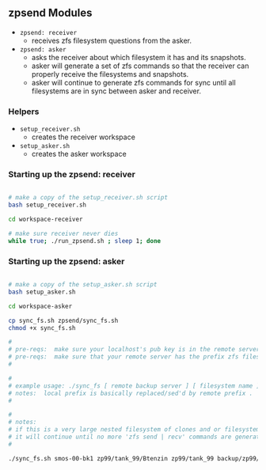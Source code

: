 ## zpsend Modules
- `zpsend: receiver`
  - receives zfs filesystem questions from the asker.
- `zpsend: asker`
  - asks the receiver about which filesystem it has and its snapshots.  
  - asker will generate a set of zfs commands so that the receiver can properly receive the filesystems and snapshots.  
  - asker will continue to generate zfs commands for sync until all filesystems are in sync between asker and receiver.

### Helpers
- `setup_receiver.sh`
  - creates the receiver workspace
- `setup_asker.sh`
  - creates the asker workspace

### Starting up the zpsend: receiver

```bash

# make a copy of the setup_receiver.sh script
bash setup_receiver.sh

cd workspace-receiver

# make sure receiver never dies
while true; ./run_zpsend.sh ; sleep 1; done
```

### Starting up the zpsend: asker

```bash

# make a copy of the setup_asker.sh script
bash setup_asker.sh

cd workspace-asker

cp sync_fs.sh zpsend/sync_fs.sh
chmod +x sync_fs.sh

#
# pre-reqs:  make sure your localhost's pub key is in the remote server's authorized keys file
# pre-reqs:  make sure that your remote server has the prefix zfs filesystem created.  prefix filesystem will be the root under which the zfs receives will happen.
#

#
# example usage: ./sync_fs [ remote backup server ] [ filesystem name ] [ local prefix ] [ remote prefix ]
# notes:  local prefix is basically replaced/sed'd by remote prefix .
#

#
# notes:
# if this is a very large nested filesystem of clones and or filesystems underneath the parent filesystem, then put this in a while loop.
# it will continue until no more 'zfs send | recv' commands are generated, since all filesystems will be in sync at the remote location
#

./sync_fs.sh smos-00-bk1 zp99/tank_99/Btenzin zp99/tank_99 backup/zp99/tank_99

```
